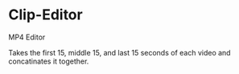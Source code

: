 # Clip-Editor
MP4 Editor

Takes the first 15, middle 15, and last 15 seconds of each video and concatinates it together. 
